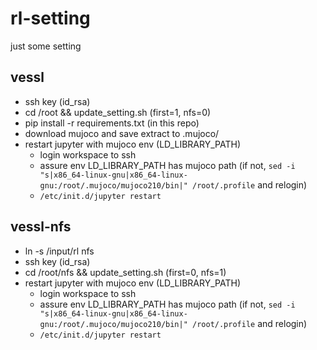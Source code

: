 # rl-setting
just some setting 


## vessl
- ssh key (id_rsa)
- cd /root && update_setting.sh (first=1, nfs=0)
- pip install -r requirements.txt (in this repo)
- download mujoco and save extract to .mujoco/
- restart jupyter with mujoco env (LD_LIBRARY_PATH)
  - login workspace to ssh
  - assure env LD_LIBRARY_PATH has mujoco path (if not, `sed -i "s|x86_64-linux-gnu|x86_64-linux-gnu:/root/.mujoco/mujoco210/bin|" /root/.profile` and relogin)
  - `/etc/init.d/jupyter restart`


## vessl-nfs
- ln -s /input/rl nfs
- ssh key (id_rsa)
- cd /root/nfs && update_setting.sh (first=0, nfs=1)  
- restart jupyter with mujoco env (LD_LIBRARY_PATH)
  - login workspace to ssh
  - assure env LD_LIBRARY_PATH has mujoco path (if not, `sed -i "s|x86_64-linux-gnu|x86_64-linux-gnu:/root/.mujoco/mujoco210/bin|" /root/.profile` and relogin)
  - `/etc/init.d/jupyter restart`
